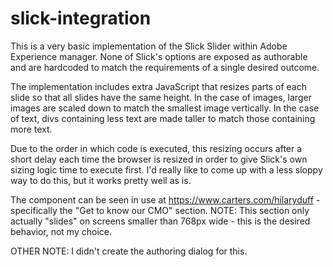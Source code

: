 # slick-integration
This is a very basic implementation of the Slick Slider within Adobe Experience manager. None of Slick's options are exposed as authorable and are hardcoded to match the requirements of a single desired outcome.

The implementation includes extra JavaScript that resizes parts of each slide so that all slides have the same height. In the case of images, larger images are scaled down to match the smallest image vertically. In the case of text, divs containing less text are made taller to match those containing more text.

Due to the order in which code is executed, this resizing occurs after a short delay each time the browser is resized in order to give Slick's own sizing logic time to execute first. I'd really like to come up with a less sloppy way to do this, but it works pretty well as is.

The component can be seen in use at https://www.carters.com/hilaryduff - specifically the "Get to know our CMO" section. NOTE: This section only actually "slides" on screens smaller than 768px wide - this is the desired behavior, not my choice.

OTHER NOTE: I didn't create the authoring dialog for this.
